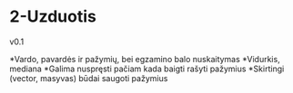 # 2-Uzduotis

v0.1

*Vardo, pavardės ir pažymių, bei egzamino balo nuskaitymas
*Vidurkis, mediana
*Galima nuspręsti pačiam kada baigti rašyti pažymius
*Skirtingi (vector, masyvas) būdai saugoti pažymius
